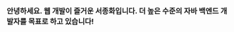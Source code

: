 ### 안녕하세요. 웹 개발이 즐거운 서종화입니다. 더 높은 수준의 자바 백엔드 개발자를 목표로 하고 있습니다!

<!--
**birdcraft/birdcrafte** is a ✨ _special_ ✨ repository because its `README.md` (this file) appears on your GitHub profile.

Here are some ideas to get you started:

- 🔭 I’m currently working on ...
- 🌱 I’m currently learning ...
- 👯 I’m looking to collaborate on ...
- 🤔 I’m looking for help with ...
- 💬 Ask me about ...
- 📫 How to reach me: ...
- 😄 Pronouns: ...
- ⚡ Fun fact: ...
-->
